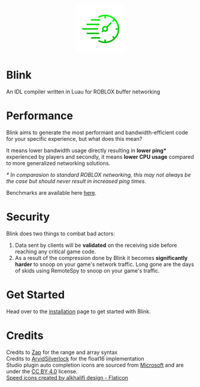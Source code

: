 <div align="center">
  <img src="/assets/deadline_128.png" class="center">
</div>
<h1>Blink</h1>
An IDL compiler written in Luau for ROBLOX buffer networking

# Performance
Blink aims to generate the most performant and bandwidth-efficient code for your specific experience, but what does this mean?  

It means lower bandwidth usage directly resulting in **lower ping\*** experienced by players and secondly, it means **lower CPU usage** compared to more generalized networking solutions.

*\* In comparasion to standard ROBLOX networking, this may not always be the case but should never result in increased ping times.*

Benchmarks are available here [here](./docs/Benchmarks.md).

# Security
Blink does two things to combat bad actors:
1. Data sent by clients will be **validated** on the receiving side before  reaching any critical game code.
2. As a result of the compression done by Blink it becomes **significantly harder** to snoop on your game's network traffic. Long gone are the days of skids using RemoteSpy to snoop on your game's traffic.

# Get Started
Head over to the [installation](./docs/Installation) page to get started with Blink.

# Credits
Credits to [Zap](https://zap.redblox.dev/) for the range and array syntax  
Credits to [ArvidSilverlock](https://github.com/ArvidSilverlock) for the float16 implementation  
Studio plugin auto completion icons are sourced from [Microsoft](https://github.com/microsoft/vscode-icons) and are under the [CC BY 4.0](https://github.com/microsoft/vscode-icons/blob/main/LICENSE) license.  
<a href="https://www.flaticon.com/free-icons/speed" title="speed icons">Speed icons created by alkhalifi design - Flaticon</a>
